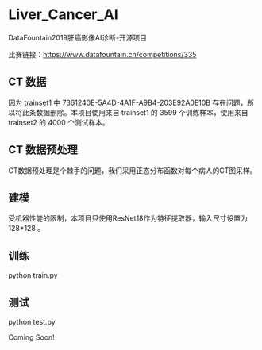 # Liver_Cancer_AI

DataFountain2019肝癌影像AI诊断-开源项目

比赛链接：https://www.datafountain.cn/competitions/335

## CT 数据
因为 trainset1 中 7361240E-5A4D-4A1F-A9B4-203E92A0E10B 存在问题，所以将此条数据删除。本项目使用来自 trainset1 的 3599 个训练样本，使用来自trainset2 的 4000 个测试样本。
## CT 数据预处理
CT数据预处理是个棘手的问题，我们采用正态分布函数对每个病人的CT图采样。
## 建模
受机器性能的限制，本项目只使用ResNet18作为特征提取器，输入尺寸设置为 128*128 。
## 训练
python train.py
## 测试
python test.py

Coming Soon!
